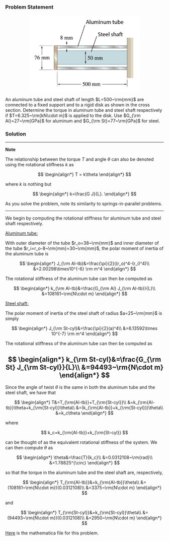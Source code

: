 ### Problem Statement

<center>
<img src="SP7-fig-s1.png" width="350">
</center>

An aluminum tube and steel shaft of length $L=500~\rm{mm}$ are connected to a fixed support and to a rigid disk as shown in the cross section. Determine the torque in aluminum tube and steel shaft respectively if $T=6.325~\rm{kN\cdot m}$ is applied to the disk. Use $G_{\rm Al}=27~\rm{GPa}$ for aluminum and $G_{\rm St}=77~\rm{GPa}$ for steel.


### Solution

-------
**Note**

The relationship between the torque $T$ and angle $\theta$ can also be denoted using the rotational stiffness $k$ as

$$
\begin{align*}
 T = k\theta
 \end{align*}
$$

where $k$ is nothing but

$$
 \begin{align*}
 k=\frac{G J}{L}.
 \end{align*}
 $$

 As you solve the problem, note its similarity to springs-in-parallel problems.

------


We begin by computing the rotational stiffness for aluminum tube and steel shaft respectively.

<u>Aluminum tube:</u>

With outer diameter of the tube  $r_o=38~\rm{mm}$ and inner diameter of the tube $r_i=r_o-8~\rm{mm}=30~\rm{mm}$, the polar moment of inertia of the aluminum tube is

$$
\begin{align*}
J_{\rm Al-tb}&=\frac{\pi}{2}((r_o)^4-(r_i)^4)\\
&=2.00298\times10^{-6} \rm m^4
\end{align*}
$$

The rotational stiffness of the aluminum tube can then be computed as

$$
\begin{align*}
k_{\rm Al-tb}&=\frac{G_{\rm Al} J_{\rm Al-tb}}{L}\\
&=108161~\rm{N\cdot m}
\end{align*}
$$

<u>Steel shaft:</u>

The polar moment of inertia of the steel shaft of radius $a=25~\rm{mm}$ is simply

$$
\begin{align*}
J_{\rm St-cyl}&=\frac{\pi}{2}(a)^4\\
&=6.13592\times 10^{-7} \rm m^4
\end{align*}
$$

The rotational stiffness of the aluminum tube can then be computed as

$$
\begin{align*}
k_{\rm St-cyl}&=\frac{G_{\rm St} J_{\rm St-cyl}}{L}\\
&=94493~\rm{N\cdot m}
\end{align*}
$$
-----
Since the angle of twist $\theta$ is the same in both the aluminum tube and the steel shaft, we have that

$$
\begin{align*}
T&=T_{\rm{Al-tb}}+T_{\rm{St-cyl}}\\
&=k_{\rm{Al-tb}}\theta+k_{\rm{St-cyl}}\theta\\
&=(k_{\rm{Al-tb}}+k_{\rm{St-cyl}})\theta\\
&=k_c\theta
\end{align*}
$$

where

$$
k_c=k_{\rm{Al-tb}}+k_{\rm{St-cyl}}
$$

can be thought of as the equivalent rotational stiffness of the system. 
We can then compute $\theta$ as

$$
\begin{align*}
\theta&=\frac{T}{k_c}\\
&=0.0312108~\rm{rad}\\
&=1.78825^{\circ}
\end{align*}
$$

so that the torque in the aluminum tube and the steel shaft are, respectively,

$$
\begin{align*}
T_{\rm{Al-tb}}&=k_{\rm{Al-tb}}\theta\\
&=(108161~\rm{N\cdot m})(0.0312108)\\
&=3375~\rm{N\cdot m}
\end{align*}
$$

and

$$
\begin{align*}
T_{\rm{St-cyl}}&=k_{\rm{St-cyl}}\theta\\
&=(94493~\rm{N\cdot m})(0.0312108)\\
&=2950~\rm{N\cdot m}
\end{align*}
$$

[Here](./WFiles/SP7.nb) is the mathematica file for this problem.

